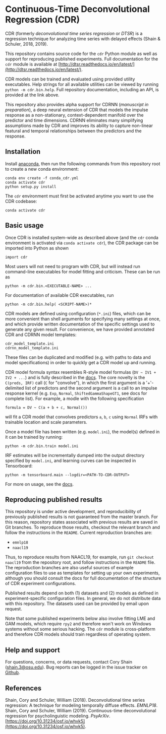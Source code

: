 # Continuous-Time Deconvolutional Regression (CDR)
CDR (formerly _deconvolutional time series regression_ or _DTSR_) is a regression technique for analyzing time series with delayed effects (Shain & Schuler, 2018, 2019).

This repository contains source code for the `cdr` Python module as well as support for reproducing published experiments.
Full documentation for the `cdr` module is available at [http://dtsr.readthedocs.io/en/latest/](http://dtsr.readthedocs.io/en/latest/).

CDR models can be trained and evaluated using provided utility executables.
Help strings for all available utilities can be viewed by running `python -m cdr.bin.help`.
Full repository documentation, including an API, is provided at the link above.

This repository also provides alpha support for CDRNN (*manuscript in preparation*), a deep neural extension of CDR that models the impulse response as a non-stationary, context-dependent manifold over the predictor and time dimensions.
CDRNN eliminates many simplifying assumptions made by CDR and improves its ability to capture non-linear featural and temporal relationships between the predictors and the response.

## Installation

Install [anaconda](https://www.anaconda.com/), then run the following commands from this repository root to create a new conda environment:

    conda env create -f conda_cdr.yml
    conda activate cdr
    python setup.py install
    
The `cdr` environment must first be activated anytime you want to use the CDR codebase:

    conda activate cdr

## Basic usage

Once CDR is installed system-wide as described above (and the `cdr` conda environment is activated via `conda activate cdr`), the CDR package can be imported into Python as shown

    import cdr
    
Most users will not need to program with CDR, but will instead run command-line executables for model fitting and criticism.
These can be run as

    python -m cdr.bin.<EXECUTABLE-NAME> ...
    
For documentation of available CDR executables, run

    python -m cdr.bin.help( <SCRIPT-NAME>)*

CDR models are defined using configuration (`*.ini`) files, which can be more convenient than shell arguments for specifying many settings at once, and which provide written documentation of the specific settings used to generate any given result.
For convenience, we have provided annotated CDR and CDRNN model templates:
    
    cdr_model_template.ini
    cdrnn_model_template.ini
    
These files can be duplicated and modified (e.g. with paths to data and model specifications) in order to quickly get a CDR model up and running.

CDR model formula syntax resembles R-style model formulas (`DV ~ IV1 + IV2 + ...`) and is fully described in the [docs](http://dtsr.readthedocs.io/en/latest/).
The core novelty is the `C(preds, IRF)` call (`C` for "convolve"), in which the first argument is a '+'-delimited list of predictors and the second argument is a call to an impulse response kernel (e.g. `Exp`, `Normal`, `ShiftedGammaShapeGT1`, see docs for complete list).
For example, a modle with the following specification

    formula = DV ~ C(a + b + c, Normal())
    
will fit a CDR model that convolves predictors `a`, `b`, `c` using `Normal` IRFs with trainable location and scale parameters.

Once a model file has been written (e.g. `model.ini`), the model(s) defined in it can be trained by running:

    python -m cdr.bin.train model.ini
    
IRF estimates will be incrementally dumped into the output directory specified by `model.ini`,
and learning curves can be inspected in Tensorboard:

    python -m tensorboard.main --logdir=<PATH-TO-CDR-OUTPUT>

For more on usage, see the [docs](http://dtsr.readthedocs.io/en/latest/).


## Reproducing published results

This repository is under active development, and reproducibility of previously published results is not guaranteed from the master branch.
For this reason, repository states associated with previous results are saved in Git branches.
To reproduce those results, checkout the relevant branch and follow the instructions in the `README`.
Current reproduction branches are:

 - `emnlp18`
 - `naacl19`

Thus, to reproduce results from NAACL19, for example, run `git checkout naacl19` from the repository root, and follow instructions in the `README` file.
The reproduction branches are also useful sources of example configuration files to use as templates for setting up your own experiments, although you should consult the docs for full documentation of the structure of CDR experiment configurations.

Published results depend on both (1) datasets and (2) models as defined in experiment-specific configuration files.
In general, we do not distribute data with this repository.
The datasets used can be provided by email upon request.

Note that some published experiments below also involve fitting LME and GAM models, which require `rpy2` and therefore won't work on Windows systems without some serious hacking.
The `cdr` module is cross-platform and therefore CDR models should train regardless of operating system.

## Help and support

For questions, concerns, or data requests, contact Cory Shain ([shain.3@osu.edu](shain.3@osu.edu)).
Bug reports can be logged in the issue tracker on [Github](https://github.com/coryshain/dtsr).


## References
Shain, Cory and Schuler, William (2018). Deconvolutional time series regression: A technique for modeling temporally diffuse effects. _EMNLP18_.
Shain, Cory and Schuler, William (2019). Continuous-time deconvolutional regression for psycholinguistic modeling. _PsyArXiv_. [https://doi.org/10.31234/osf.io/whvk5](https://doi.org/10.31234/osf.io/whvk5).